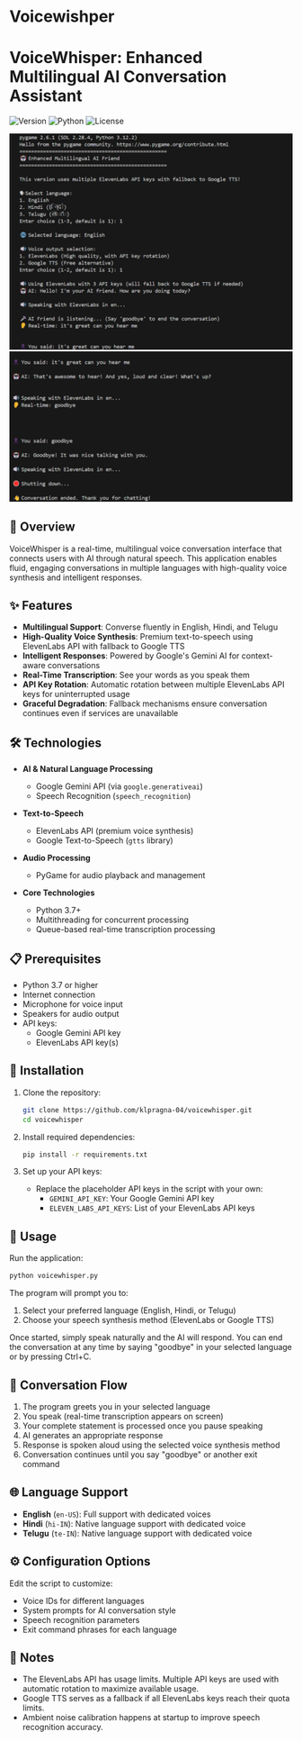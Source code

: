 # Voicewishper
# VoiceWhisper: Enhanced Multilingual AI Conversation Assistant

![Version](https://img.shields.io/badge/version-1.0.0-blue)
![Python](https://img.shields.io/badge/Python-3.7%2B-yellow)
![License](https://img.shields.io/badge/license-MIT-green)

![VoiceWhisper Demo](images/output1.png)
![VoiceWhisper Demo](images/output2.png)


## 🌟 Overview

VoiceWhisper is a real-time, multilingual voice conversation interface that connects users with AI through natural speech. This application enables fluid, engaging conversations in multiple languages with high-quality voice synthesis and intelligent responses.

## ✨ Features

- **Multilingual Support**: Converse fluently in English, Hindi, and Telugu
- **High-Quality Voice Synthesis**: Premium text-to-speech using ElevenLabs API with fallback to Google TTS
- **Intelligent Responses**: Powered by Google's Gemini AI for context-aware conversations
- **Real-Time Transcription**: See your words as you speak them
- **API Key Rotation**: Automatic rotation between multiple ElevenLabs API keys for uninterrupted usage
- **Graceful Degradation**: Fallback mechanisms ensure conversation continues even if services are unavailable

## 🛠️ Technologies

- **AI & Natural Language Processing**
  - Google Gemini API (via `google.generativeai`)
  - Speech Recognition (`speech_recognition`)

- **Text-to-Speech**
  - ElevenLabs API (premium voice synthesis)
  - Google Text-to-Speech (`gtts` library)

- **Audio Processing**
  - PyGame for audio playback and management

- **Core Technologies**
  - Python 3.7+
  - Multithreading for concurrent processing
  - Queue-based real-time transcription processing

## 📋 Prerequisites

- Python 3.7 or higher
- Internet connection
- Microphone for voice input
- Speakers for audio output
- API keys:
  - Google Gemini API key
  - ElevenLabs API key(s)

## 🔧 Installation

1. Clone the repository:
   ```bash
   git clone https://github.com/klpragna-04/voicewhisper.git
   cd voicewhisper
   ```

2. Install required dependencies:
   ```bash
   pip install -r requirements.txt
   ```

3. Set up your API keys:
   - Replace the placeholder API keys in the script with your own:
     - `GEMINI_API_KEY`: Your Google Gemini API key
     - `ELEVEN_LABS_API_KEYS`: List of your ElevenLabs API keys

## 🚀 Usage

Run the application:
```bash
python voicewhisper.py
```

The program will prompt you to:
1. Select your preferred language (English, Hindi, or Telugu)
2. Choose your speech synthesis method (ElevenLabs or Google TTS)

Once started, simply speak naturally and the AI will respond. You can end the conversation at any time by saying "goodbye" in your selected language or by pressing Ctrl+C.

## 🔄 Conversation Flow

1. The program greets you in your selected language
2. You speak (real-time transcription appears on screen)
3. Your complete statement is processed once you pause speaking
4. AI generates an appropriate response
5. Response is spoken aloud using the selected voice synthesis method
6. Conversation continues until you say "goodbye" or another exit command

## 🌐 Language Support

- **English** (`en-US`): Full support with dedicated voices
- **Hindi** (`hi-IN`): Native language support with dedicated voice
- **Telugu** (`te-IN`): Native language support with dedicated voice

## ⚙️ Configuration Options

Edit the script to customize:
- Voice IDs for different languages
- System prompts for AI conversation style
- Speech recognition parameters
- Exit command phrases for each language

## 📝 Notes

- The ElevenLabs API has usage limits. Multiple API keys are used with automatic rotation to maximize available usage.
- Google TTS serves as a fallback if all ElevenLabs keys reach their quota limits.
- Ambient noise calibration happens at startup to improve speech recognition accuracy.






